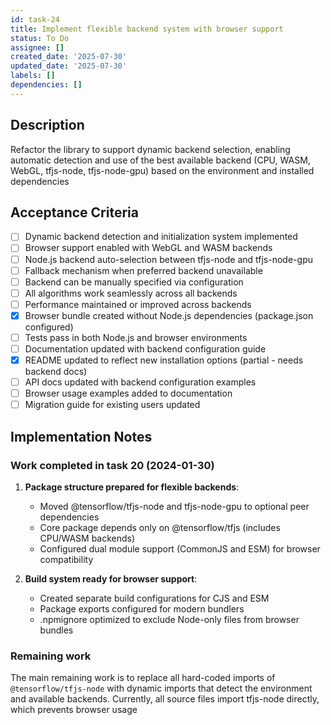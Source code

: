 ```yaml
---
id: task-24
title: Implement flexible backend system with browser support
status: To Do
assignee: []
created_date: '2025-07-30'
updated_date: '2025-07-30'
labels: []
dependencies: []
---
```


## Description

Refactor the library to support dynamic backend selection, enabling automatic detection and use of the best available backend (CPU, WASM, WebGL, tfjs-node, tfjs-node-gpu) based on the environment and installed dependencies

## Acceptance Criteria

- [ ] Dynamic backend detection and initialization system implemented
- [ ] Browser support enabled with WebGL and WASM backends
- [ ] Node.js backend auto-selection between tfjs-node and tfjs-node-gpu
- [ ] Fallback mechanism when preferred backend unavailable
- [ ] Backend can be manually specified via configuration
- [ ] All algorithms work seamlessly across all backends
- [ ] Performance maintained or improved across backends
- [x] Browser bundle created without Node.js dependencies (package.json configured)
- [ ] Tests pass in both Node.js and browser environments
- [ ] Documentation updated with backend configuration guide
- [x] README updated to reflect new installation options (partial - needs backend docs)
- [ ] API docs updated with backend configuration examples
- [ ] Browser usage examples added to documentation
- [ ] Migration guide for existing users updated

## Implementation Notes

### Work completed in task 20 (2024-01-30)

1. **Package structure prepared for flexible backends**:
   - Moved @tensorflow/tfjs-node and tfjs-node-gpu to optional peer dependencies
   - Core package depends only on @tensorflow/tfjs (includes CPU/WASM backends)
   - Configured dual module support (CommonJS and ESM) for browser compatibility

2. **Build system ready for browser support**:
   - Created separate build configurations for CJS and ESM
   - Package exports configured for modern bundlers
   - .npmignore optimized to exclude Node-only files from browser bundles

### Remaining work

The main remaining work is to replace all hard-coded imports of `@tensorflow/tfjs-node` with dynamic imports that detect the environment and available backends. Currently, all source files import tfjs-node directly, which prevents browser usage
